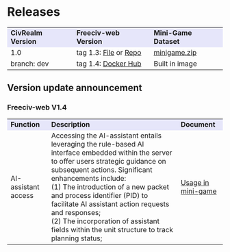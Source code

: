 # Releases

<table>
    <tr>
        <td bgcolor="Lavender"><b>CivRealm Version</b></td>
        <td bgcolor="Lavender"><b>Freeciv-web Version</b></td>
        <td bgcolor="Lavender"><b>Mini-Game Dataset</b></td>
    </tr>
    <tr>
        <td>1.0</td>
        <td>tag 1.3: <a href="https://drive.google.com/file/d/1tf32JpwqGN7AtUPe0Q4fIRkE4icSM-51/view?usp=drive_link">File</a> or <a href="https://gitlab.mybigai.ac.cn/civilization/freeciv-web/-/tree/civrealm_v1.3">Repo</a></td>
        <td><a href="https://drive.google.com/file/d/1MB28bFHQPl0-KOGPEIa9d33StrU-S6lp/view">minigame.zip</a></td>
    </tr>
    <tr>
        <td>branch: dev</td>
        <td>tag 1.4: <a href="https://hub.docker.com/layers/civrealm/freeciv-web/1.4/images/sha256-6b387bbed3bafb10b9ec42f264f2a4937390c2707ae0b0923cc67b218ac13126?context=repo">Docker Hub</a></td>
        <td>Built in image </a></td>
    </tr>
</table>

## Version update announcement

### Freeciv-web V1.4
<table>
    <tr>
        <td bgcolor="Lavender"><b>Function</b></td>
        <td bgcolor="Lavender"><b>Description</b></td>
        <td bgcolor="Lavender"><b>Document</b></td>
    </tr>
    <tr>
        <td>AI-assistant access</td>
        <td>Accessing the AI-assistant entails leveraging the rule-based AI interface embedded within the server to offer users strategic guidance on subsequent actions. Significant enhancements include: <br>(1) The introduction of a new packet and process identifier (PID) to facilitate AI assistant action requests and responses;<br>(2) The incorporation of assistant fields within the unit structure to track planning status; </td>
        <td><a href="../advanced_materials/minigame_usage.html#play-mini-game-as-a-ai-assistant-agent
">Usage in mini-game</a></td>
    </tr>
</table>
